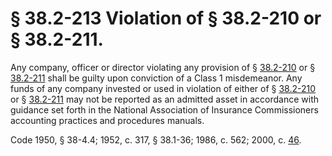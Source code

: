 # § 38.2-213 Violation of § 38.2-210 or § 38.2-211.

<p>Any company, officer or director violating any provision of § <a href='http://law.lis.virginia.gov/vacode/38.2-210/'>38.2-210</a> or § <a href='http://law.lis.virginia.gov/vacode/38.2-211/'>38.2-211</a> shall be guilty upon conviction of a Class 1 misdemeanor. Any funds of any company invested or used in violation of either of § <a href='http://law.lis.virginia.gov/vacode/38.2-210/'>38.2-210</a> or § <a href='http://law.lis.virginia.gov/vacode/38.2-211/'>38.2-211</a> may not be reported as an admitted asset in accordance with guidance set forth in the National Association of Insurance Commissioners accounting practices and procedures manuals.</p><p>Code 1950, § 38-4.4; 1952, c. 317, § 38.1-36; 1986, c. 562; 2000, c. <a href='http://lis.virginia.gov/cgi-bin/legp604.exe?001+ful+CHAP0046'>46</a>.</p>